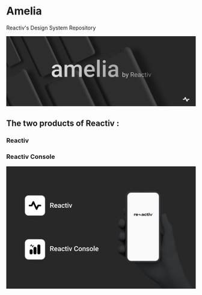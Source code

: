 # Amelia
Reactiv's Design System Repository

![Amelia](preview/ameliabanner.svg)
## The two products of Reactiv :
### Reactiv 
### Reactiv Console
![preview](preview/apppreview.svg)
